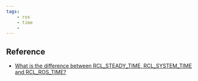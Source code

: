 ```yaml
---
tags:
    - ros
    - time
    - 
---
```




## Reference
- [What is the difference between RCL_STEADY_TIME, RCL_SYSTEM_TIME and RCL_ROS_TIME?](https://robotics.stackexchange.com/questions/105321/what-is-the-difference-between-rcl-steady-time-rcl-system-time-and-rcl-ros-time)